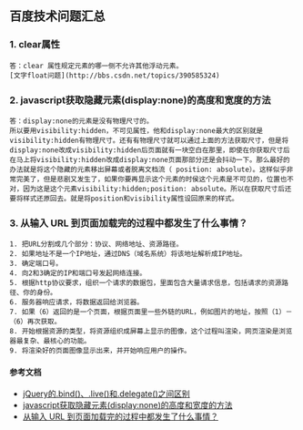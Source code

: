 ## 百度技术问题汇总


### 1. clear属性

    答：clear 属性规定元素的哪一侧不允许其他浮动元素。
    [文字float问题](http://bbs.csdn.net/topics/390585324)

### 2. javascript获取隐藏元素(display:none)的高度和宽度的方法

    答：display:none的元素是没有物理尺寸的。
    所以要用visibility:hidden，不可见属性，他和display:none最大的区别就是visibility:hidden有物理尺寸。还有有物理尺寸就可以通过上面的方法获取尺寸，但是将display:none改成visibility:hidden后页面就有一块空白在那里，即使在你获取尺寸后在马上将visibility:hidden改成display:none页面那部分还是会抖动一下。那么最好的办法就是将这个隐藏的元素移出屏幕或者脱离文档流（ position: absolute）。这样似乎非常完美了，但是悲剧又发生了，如果你要再显示这个元素的时侯这个元素是不可见的，位置也不对，因为这是这个元素visibility:hidden;position: absolute。所以在获取尺寸后还要将样式还原回去。就是将position和visibility属性设回原来的样式。

### 3. 从输入 URL 到页面加载完的过程中都发生了什么事情？

    1. 把URL分割成几个部分：协议、网络地址、资源路径。
    2. 如果地址不是一个IP地址，通过DNS（域名系统）将该地址解析成IP地址。
    3. 确定端口号。
    4. 向2和3确定的IP和端口号发起网络连接。
    5. 根据http协议要求，组织一个请求的数据包，里面包含大量请求信息，包括请求的资源路径、你的身份。
    6. 服务器响应请求，将数据返回给浏览器。
    7. 如果（6）返回的是一个页面，根据页面里一些外链的URL，例如图片的地址，按照（1）－（6）再次获取。
    8. 开始根据资源的类型，将资源组织成屏幕上显示的图像，这个过程叫渲染，网页渲染是浏览器最复杂、最核心的功能。
    9. 将渲染好的页面图像显示出来，并开始响应用户的操作。


#### 参考文档
+ [jQuery的.bind()、.live()和.delegate()之间区别](http://kb.cnblogs.com/page/94469/)
+ [javascript获取隐藏元素(display:none)的高度和宽度的方法](http://www.jb51.net/article/50758.htm?timer=tc)
+ [从输入 URL 到页面加载完的过程中都发生了什么事情？](http://www.guokr.com/question/554991/)


